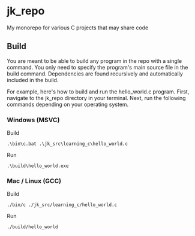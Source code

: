 # jk_repo

My monorepo for various C projects that may share code

## Build

You are meant to be able to build any program in the repo with a single command. You only need to specify the program's main source file in the build command. Dependencies are found recursively and automatically included in the build.

For example, here's how to build and run the hello_world.c program. First, navigate to the jk_repo directory in your terminal. Next, run the following commands depending on your operating system.

### Windows (MSVC)

Build
```
.\bin\c.bat .\jk_src\learning_c\hello_world.c
```

Run
```
.\build\hello_world.exe
```

### Mac / Linux (GCC)

Build
```
./bin/c ./jk_src/learning_c/hello_world.c
```

Run
```
./build/hello_world
```
